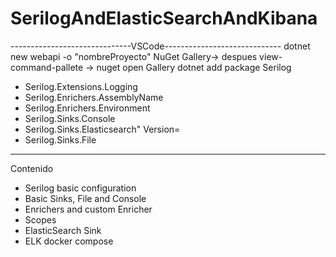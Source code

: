 # SerilogAndElasticSearchAndKibana

------------------------------VSCode-----------------------------
dotnet new webapi -o "nombreProyecto"
NuGet Gallery-> despues view-command-pallete -> nuget open Gallery
dotnet add package Serilog

* Serilog.Extensions.Logging
* Serilog.Enrichers.AssemblyName
* Serilog.Enrichers.Environment
* Serilog.Sinks.Console
* Serilog.Sinks.Elasticsearch" Version=
* Serilog.Sinks.File

-----------------------------------------------------------------

Contenido

* Serilog basic configuration
* Basic Sinks, File and Console
* Enrichers and custom Enricher
* Scopes
* ElasticSearch Sink
* ELK docker compose

